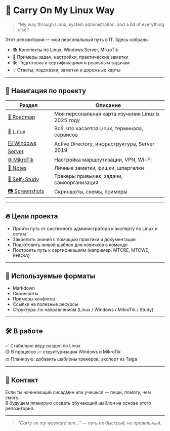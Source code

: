 # 🚀 Carry On My Linux Way

> "My way through Linux, system administration, and a bit of everything else."

Этот репозиторий — мой персональный путь в IT. Здесь собраны:
- 📚 Конспекты по Linux, Windows Server, MikroTik
- 🧠 Примеры задач, настройки, практические заметки
- 🛠️ Подготовка к сертификациям и реальным задачам
- 💡 Ответы, подсказки, заметки и дорожные карты

---

## 🧭 Навигация по проекту

| Раздел         | Описание                                               |
|----------------|--------------------------------------------------------|
| [📍 Roadmap](roadmap/Roadmap.md)  | Моя персональная карта изучения Linux в 2025 году |
| [🐧 Linux](linux/)               | Всё, что касается Linux, терминала, сервисов     |
| [🪟 Windows Server](windows/)    | Active Directory, инфраструктура, Server 2019    |
| [🌐 MikroTik](mikrotik/)         | Настройка маршрутизации, VPN, Wi-Fi              |
| [📓 Notes](notes/)               | Личные заметки, фишки, шпаргалки                 |
| [🎯 Self-Study](self-study/)     | Трекеры привычек, задачи, самоорганизация        |
| [📷 Screenshots](screenshots/)   | Скриншоты, схемы, примеры                        |

---

## 🔥 Цели проекта

- Пройти путь от системного администратора к эксперту по Linux и сетям
- Закрепить знания с помощью практики и документации
- Подготовить живой шаблон для новичков в команде
- Построить путь к сертификациям (например, MTCRE, MTCWE, RHCSA)

---

## 📌 Используемые форматы

- Markdown
- Скриншоты
- Примеры конфигов
- Ссылки на полезные ресурсы
- Структура: по направлениям (Linux / Windows / MikroTik / Study)

---

## 🛠️ В работе

✅ Стабильно веду раздел по Linux  
🟡 В процессе — структуризация Windows и MikroTik  
🔜 Планирую: добавить шаблоны трекеров, экспорт из Taiga

---

## 🤝 Контакт

Если ты начинающий сисадмин или учишься — пиши, помогу, чем смогу.  
В будущем планирую создать обучающий шаблон на основе этого репозитория.

---

> *“Carry on my wayward son…” — путь не быстрый, но правильный.*
